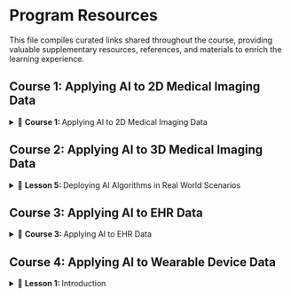 # Program Resources 
This file compiles curated links shared throughout the course, providing valuable supplementary resources, references, and materials to enrich the learning experience.

## Course 1: Applying AI to 2D Medical Imaging Data
<details> 
  <summary>
      🧠 <b> Course 1: </b> Applying AI to 2D Medical Imaging Data 
  </summary>
<br/> 

course content
course content
</details>

## Course 2: Applying AI to 3D Medical Imaging Data

<details>
  <summary>
      🧠 <b> Lesson 5: </b> Deploying AI Algorithms in Real World Scenarios 
  </summary>

[Nifti file format](https://brainder.org/2012/09/23/the-nifti-file-format/)  
[MRI](https://hsmradyoloji.com/en/mri-mr/?gad=1&gclid=CjwKCAjw5remBhBiEiwAxL2M98idT3fVIwBwHbwZ4A15vHqahnYBzbwlh_6dfyp_VoRMKtUUUn7zcxoCR90QAvD_BwE)  
[MRI](https://www.fieldtriptoolbox.org/faq/coordsys/)  
[NiBabel](https://nipy.org/nibabel/coordinate_systems.html)  
[DICOM REF](https://www.dicomstandard.org/)  
[DICOM REF](https://dicom.innolitics.com/ciods/enhanced-sr/general-study/00080050)  
[DICOM REF](https://clinflows.blog/2022/09/29/dicom-explained-what-is-dicom/#:~:text=The%20DICOM%20Tags%20are%20assigned,uniform%20communication%20protocol%20for%20sharing.)  
[DICOM REF](https://dicom.nema.org/medical/Dicom/2017e/output/chtml/part06/chapter_6.html)  
[DICOM REF](https://www.dicomlibrary.com/dicom/dicom-tags/)  

</details>

## Course 3: Applying AI to EHR Data 

<details>
  <summary>
      🧠 <b> Course 3: </b> Applying AI to EHR Data 
  </summary>
<br/> 

course content
course content
</details>

## Course 4: Applying AI to Wearable Device Data

<details>
  <summary>
        🧠 <b>   Lesson 1: </b> Introduction
  </summary>
  [Health Affairs](https://www.healthaffairs.org/doi/abs/10.1377/hlthaff.2018.05499)  
  [CMS](https://www.cms.gov/Research-Statistics-Data-and-Systems/Statistics-Trends-and-Reports/NationalHealthExpendData/NationalHealthAccountsProjected) 
  [50 Surprising Statistics Every Healthcare Stakeholder Must Know](https://www.osplabs.com/insights/50-surprising-statistics-every-healthcare-stakeholder-must-know/)  
  [Apple Healthcare Data](https://www.apple.com/healthcare/health-records/)  
  [Google Cloud Healthcare API](https://cloud.google.com/healthcare-api/docs/projects-datasets-data-stores)  
  [Google Health](https://health.google/)  
  
  <summary>
        🧠 <b>   Lesson 2: </b> EHR Data Security and Analysis
  </summary> 
  
  
  [Value of Medical Data on the Dark web](https://www.experian.com/blogs/ask-experian/heres-how-much-your-personal-information-is-selling-for-on-the-dark-web/)  
  [Hacker Hone their Techniques](https://www.healthcareitnews.com/news/healthcare-data-big-risk-hackers-innovate-and-hone-their-techniques)  
  [Examples from U.S. HIPAA fines](https://www.federalregister.gov/documents/2019/04/30/2019-08530/notification-of-enforcement-discretion-regarding-hipaa-civil-money-penalties)  
  [HIPAA](https://www.hhs.gov/hipaa/index.html)  
  [HITECH](https://www.hhs.gov/hipaa/for-professionals/special-topics/hitech-act-enforcement-interim-final-rule/index.html)  
  [GDPR](https://gdpr-info.eu/)  
  [DPA](https://www.gov.uk/data-protection)  
  [PHI](https://www.hhs.gov/answers/hipaa/what-is-phi/index.html)  
  [Covered Entites](https://www.hhs.gov/hipaa/for-professionals/covered-entities/index.html)  
  [Sample Business Associate Agreement](https://www.hhs.gov/hipaa/for-professionals/covered-entities/sample-business-associate-agreement-provisions/index.html)  
  [Business Associate Guidance](https://www.hhs.gov/hipaa/for-professionals/privacy/guidance/business-associates/index.html)  
  [De-Identification Rationale](https://www.hhs.gov/hipaa/for-professionals/privacy/special-topics/de-identification/index.html#rationale)  
  [CRISP-DM](https://en.wikipedia.org/wiki/Cross-industry_standard_process_for_data_mining)  
  [What is Exploratory Data Analysis](https://towardsdatascience.com/exploratory-data-analysis-8fc1cb20fd15)  
  [EDA in Python](https://towardsdatascience.com/exploratory-data-analysis-in-python-c9a77dfa39ce)  
  []()  
  []()  
  []()  
  []()  
  []()  
  []()  
  []()  
  []()  
  []()  
  []()  
  []()  
  []()  
  []()  
  []()  
  []()  
  []()  
  []()  
  []()  
  []()  
  []()  
  []()  
  []()  
  []()  
  []()  
  []()  
  
<br/> 

course content
course content
</details>
